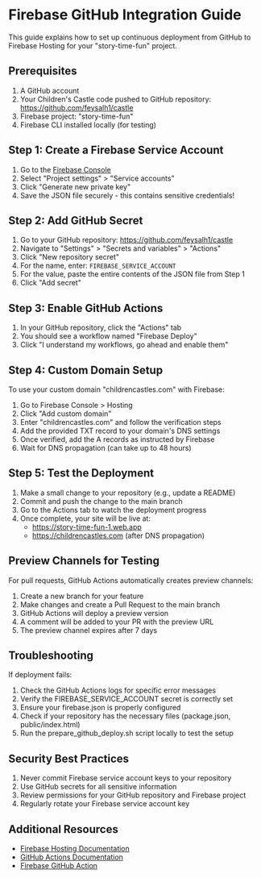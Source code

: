 # Firebase GitHub Integration Guide

This guide explains how to set up continuous deployment from GitHub to Firebase Hosting for your "story-time-fun" project.

## Prerequisites

1. A GitHub account
2. Your Children's Castle code pushed to GitHub repository: https://github.com/feysalh1/castle
3. Firebase project: "story-time-fun"
4. Firebase CLI installed locally (for testing)

## Step 1: Create a Firebase Service Account

1. Go to the [Firebase Console](https://console.firebase.google.com/project/story-time-fun-1/settings/serviceaccounts/adminsdk)
2. Select "Project settings" > "Service accounts"
3. Click "Generate new private key"
4. Save the JSON file securely - this contains sensitive credentials!

## Step 2: Add GitHub Secret

1. Go to your GitHub repository: https://github.com/feysalh1/castle
2. Navigate to "Settings" > "Secrets and variables" > "Actions"
3. Click "New repository secret"
4. For the name, enter: `FIREBASE_SERVICE_ACCOUNT`
5. For the value, paste the entire contents of the JSON file from Step 1
6. Click "Add secret"

## Step 3: Enable GitHub Actions

1. In your GitHub repository, click the "Actions" tab
2. You should see a workflow named "Firebase Deploy"
3. Click "I understand my workflows, go ahead and enable them"

## Step 4: Custom Domain Setup

To use your custom domain "childrencastles.com" with Firebase:

1. Go to Firebase Console > Hosting
2. Click "Add custom domain"
3. Enter "childrencastles.com" and follow the verification steps
4. Add the provided TXT record to your domain's DNS settings
5. Once verified, add the A records as instructed by Firebase
6. Wait for DNS propagation (can take up to 48 hours)

## Step 5: Test the Deployment

1. Make a small change to your repository (e.g., update a README)
2. Commit and push the change to the main branch
3. Go to the Actions tab to watch the deployment progress
4. Once complete, your site will be live at:
   - https://story-time-fun-1.web.app
   - https://childrencastles.com (after DNS propagation)

## Preview Channels for Testing

For pull requests, GitHub Actions automatically creates preview channels:

1. Create a new branch for your feature
2. Make changes and create a Pull Request to the main branch
3. GitHub Actions will deploy a preview version
4. A comment will be added to your PR with the preview URL
5. The preview channel expires after 7 days

## Troubleshooting

If deployment fails:

1. Check the GitHub Actions logs for specific error messages
2. Verify the FIREBASE_SERVICE_ACCOUNT secret is correctly set
3. Ensure your firebase.json is properly configured
4. Check if your repository has the necessary files (package.json, public/index.html)
5. Run the prepare_github_deploy.sh script locally to test the setup

## Security Best Practices

1. Never commit Firebase service account keys to your repository
2. Use GitHub secrets for all sensitive information
3. Review permissions for your GitHub repository and Firebase project
4. Regularly rotate your Firebase service account key

## Additional Resources

- [Firebase Hosting Documentation](https://firebase.google.com/docs/hosting)
- [GitHub Actions Documentation](https://docs.github.com/en/actions)
- [Firebase GitHub Action](https://github.com/FirebaseExtended/action-hosting-deploy)